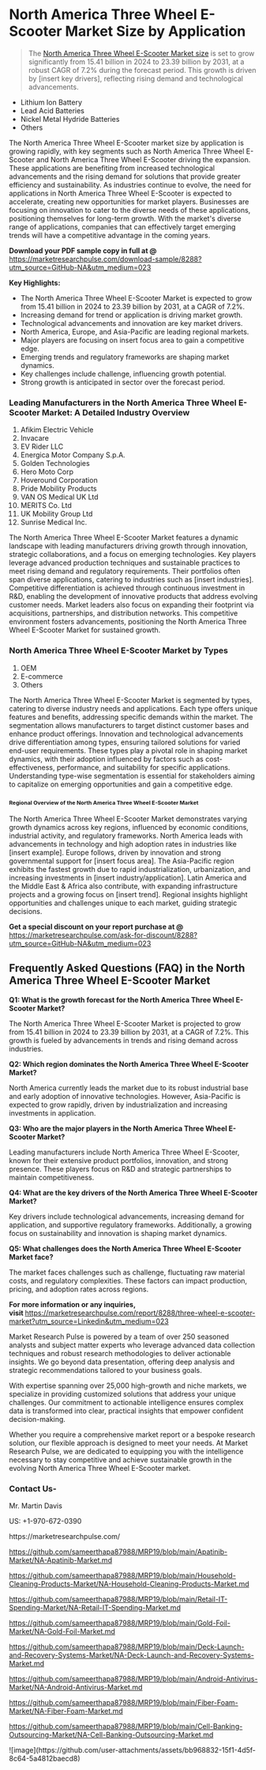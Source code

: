 <h1>North America Three Wheel E-Scooter Market&nbsp;Size by Application</h1><blockquote><p>The <a href="https://marketresearchpulse.com/download-sample/8288?utm_source=GitHub-NA&amp;utm_medium=023">North America Three Wheel E-Scooter Market size</a> is set to grow significantly from 15.41 billion in 2024 to 23.39 billion by 2031, at a robust CAGR of 7.2% during the forecast period. This growth is driven by [insert key drivers], reflecting rising demand and technological advancements.</p></blockquote><ul><li>Lithium Ion Battery<li> Lead Acid Batteries<li> Nickel Metal Hydride Batteries<li> Others</li></ul><p>The North America Three Wheel E-Scooter market size by application is growing rapidly, with key segments such as North America Three Wheel E-Scooter and North America Three Wheel E-Scooter driving the expansion. These applications are benefiting from increased technological advancements and the rising demand for solutions that provide greater efficiency and sustainability. As industries continue to evolve, the need for applications in North America Three Wheel E-Scooter is expected to accelerate, creating new opportunities for market players. Businesses are focusing on innovation to cater to the diverse needs of these applications, positioning themselves for long-term growth. With the market's diverse range of applications, companies that can effectively target emerging trends will have a competitive advantage in the coming years.</p><p><strong>Download your PDF sample copy in full at @ </strong><a href="https://marketresearchpulse.com/download-sample/8288?utm_source=GitHub-NA&amp;utm_medium=023">https://marketresearchpulse.com/download-sample/8288?utm_source=GitHub-NA&amp;utm_medium=023</a></p><p><strong>Key Highlights: </strong></p><ul><li>The North America Three Wheel E-Scooter Market is expected to grow from 15.41 billion in 2024 to 23.39 billion by 2031, at a CAGR of 7.2%.</li><li>Increasing demand for trend or application is driving market growth.</li><li>Technological advancements and innovation are key market drivers.</li><li>North America, Europe, and Asia-Pacific are leading regional markets.</li><li>Major players are focusing on insert focus area to gain a competitive edge.</li><li>Emerging trends and regulatory frameworks are shaping market dynamics.</li><li>Key challenges include challenge, influencing growth potential.</li><li>Strong growth is anticipated in sector over the forecast period.</li></ul><h3>Leading Manufacturers in the North America Three Wheel E-Scooter Market: A Detailed Industry Overview</h3><ol><li>Afikim Electric Vehicle</li><li>Invacare</li><li>EV Rider LLC</li><li>Energica Motor Company S.p.A.</li><li>Golden Technologies</li><li>Hero Moto Corp</li><li>Hoveround Corporation</li><li>Pride Mobility Products</li><li>VAN OS Medical UK Ltd</li><li>MERITS Co. Ltd</li><li>UK Mobility Group Ltd</li><li>Sunrise Medical Inc.</li></ol><div class="flex max-w-full flex-col flex-grow"><div class="min-h-8 text-message flex w-full flex-col items-end gap-2 whitespace-normal break-words [.text-message+&amp;]:mt-5" dir="auto" data-message-author-role="assistant" data-message-id="fd8432e4-4910-450d-b182-61b7bfb0a01f" data-message-model-slug="gpt-4o"><div class="flex w-full flex-col gap-1 empty:hidden first:pt-[3px]"><div class="markdown prose w-full break-words dark:prose-invert light"><p>The North America Three Wheel E-Scooter Market features a dynamic landscape with leading manufacturers driving growth through innovation, strategic collaborations, and a focus on emerging technologies. Key players leverage advanced production techniques and sustainable practices to meet rising demand and regulatory requirements. Their portfolios often span diverse applications, catering to industries such as [insert industries]. Competitive differentiation is achieved through continuous investment in R&amp;D, enabling the development of innovative products that address evolving customer needs. Market leaders also focus on expanding their footprint via acquisitions, partnerships, and distribution networks. This competitive environment fosters advancements, positioning the North America Three Wheel E-Scooter Market for sustained growth.</p></div></div></div></div><h3>North America Three Wheel E-Scooter Market by Types</h3><ol><li>OEM<li> E-commerce<li> Others</li></ol><div class="flex max-w-full flex-col flex-grow"><div class="min-h-8 text-message flex w-full flex-col items-end gap-2 whitespace-normal break-words [.text-message+&amp;]:mt-5" dir="auto" data-message-author-role="assistant" data-message-id="084470be-0bb7-4664-bddf-5156b4f41249" data-message-model-slug="gpt-4o-mini"><div class="flex w-full flex-col gap-1 empty:hidden first:pt-[3px]"><div class="markdown prose w-full break-words dark:prose-invert light"><p>The North America Three Wheel E-Scooter Market is segmented by types, catering to diverse industry needs and applications. Each type offers unique features and benefits, addressing specific demands within the market. The segmentation allows manufacturers to target distinct customer bases and enhance product offerings. Innovation and technological advancements drive differentiation among types, ensuring tailored solutions for varied end-user requirements. These types play a pivotal role in shaping market dynamics, with their adoption influenced by factors such as cost-effectiveness, performance, and suitability for specific applications. Understanding type-wise segmentation is essential for stakeholders aiming to capitalize on emerging opportunities and gain a competitive edge.</p></div></div></div></div><h3><span style="font-size: 11px;">Regional Overview of the North America Three Wheel E-Scooter Market</span></h3><div class="flex max-w-full flex-col flex-grow"><div class="min-h-8 text-message flex w-full flex-col items-end gap-2 whitespace-normal break-words [.text-message+&amp;]:mt-5" dir="auto" data-message-author-role="assistant" data-message-id="e9038762-ce64-4e30-91c9-9bd413514231" data-message-model-slug="gpt-4o-mini"><div class="flex w-full flex-col gap-1 empty:hidden first:pt-[3px]"><div class="markdown prose w-full break-words dark:prose-invert light"><p>The North America Three Wheel E-Scooter Market demonstrates varying growth dynamics across key regions, influenced by economic conditions, industrial activity, and regulatory frameworks. North America leads with advancements in technology and high adoption rates in industries like [insert example]. Europe follows, driven by innovation and strong governmental support for [insert focus area]. The Asia-Pacific region exhibits the fastest growth due to rapid industrialization, urbanization, and increasing investments in [insert industry/application]. Latin America and the Middle East &amp; Africa also contribute, with expanding infrastructure projects and a growing focus on [insert trend]. Regional insights highlight opportunities and challenges unique to each market, guiding strategic decisions.</p></div></div></div></div><p><strong>Get a special discount on your report purchase at @ </strong><a href="https://marketresearchpulse.com/ask-for-discount/8288?utm_source=GitHub-NA&amp;utm_medium=023">https://marketresearchpulse.com/ask-for-discount/8288?utm_source=GitHub-NA&amp;utm_medium=023</a></p><h2>Frequently Asked Questions (FAQ) in the North America Three Wheel E-Scooter Market</h2><p><strong>Q1: What is the growth forecast for the North America Three Wheel E-Scooter Market?</strong></p><p>The North America Three Wheel E-Scooter Market is projected to grow from 15.41 billion in 2024 to 23.39 billion by 2031, at a CAGR of 7.2%. This growth is fueled by advancements in trends and rising demand across industries.</p><p><strong>Q2: Which region dominates the North America Three Wheel E-Scooter Market?</strong></p><p>North America currently leads the market due to its robust industrial base and early adoption of innovative technologies. However, Asia-Pacific is expected to grow rapidly, driven by industrialization and increasing investments in application.</p><p><strong>Q3: Who are the major players in the North America Three Wheel E-Scooter Market?</strong></p><p>Leading manufacturers include North America Three Wheel E-Scooter, known for their extensive product portfolios, innovation, and strong presence. These players focus on R&amp;D and strategic partnerships to maintain competitiveness.</p><p><strong>Q4: What are the key drivers of the North America Three Wheel E-Scooter Market?</strong></p><p>Key drivers include technological advancements, increasing demand for application, and supportive regulatory frameworks. Additionally, a growing focus on sustainability and innovation is shaping market dynamics.</p><p><strong>Q5: What challenges does the North America Three Wheel E-Scooter Market face?</strong></p><p>The market faces challenges such as challenge, fluctuating raw material costs, and regulatory complexities. These factors can impact production, pricing, and adoption rates across regions.</p><p><strong>For more information or any inquiries, visit&nbsp;</strong><a href="https://marketresearchpulse.com/report/8288/three-wheel-e-scooter-market?utm_source=Linkedin&utm_medium=023">https://marketresearchpulse.com/report/8288/three-wheel-e-scooter-market?utm_source=Linkedin&utm_medium=023</a></p><p>Market Research Pulse is powered by a team of over 250 seasoned analysts and subject matter experts who leverage advanced data collection techniques and robust research methodologies to deliver actionable insights. We go beyond data presentation, offering deep analysis and strategic recommendations tailored to your business goals.</p><p>With expertise spanning over 25,000 high-growth and niche markets, we specialize in providing customized solutions that address your unique challenges. Our commitment to actionable intelligence ensures complex data is transformed into clear, practical insights that empower confident decision-making.</p><p>Whether you require a comprehensive market report or a bespoke research solution, our flexible approach is designed to meet your needs. At Market Research Pulse, we are dedicated to equipping you with the intelligence necessary to stay competitive and achieve sustainable growth in the evolving North America Three Wheel E-Scooter market.</p><h3><strong>Contact Us-</strong></h3><p>Mr. Martin Davis</p><p>US: +1-970-672-0390</p><p>https://marketresearchpulse.com/</p><p><a href="https://github.com/sameerthapa87988/MRP19/blob/main/Apatinib-Market/NA-Apatinib-Market.md">https://github.com/sameerthapa87988/MRP19/blob/main/Apatinib-Market/NA-Apatinib-Market.md</a></p><p><a href="https://github.com/sameerthapa87988/MRP19/blob/main/Household-Cleaning-Products-Market/NA-Household-Cleaning-Products-Market.md">https://github.com/sameerthapa87988/MRP19/blob/main/Household-Cleaning-Products-Market/NA-Household-Cleaning-Products-Market.md</a></p><p><a href="https://github.com/sameerthapa87988/MRP19/blob/main/Retail-IT-Spending-Market/NA-Retail-IT-Spending-Market.md">https://github.com/sameerthapa87988/MRP19/blob/main/Retail-IT-Spending-Market/NA-Retail-IT-Spending-Market.md</a></p><p><a href="https://github.com/sameerthapa87988/MRP19/blob/main/Gold-Foil-Market/NA-Gold-Foil-Market.md">https://github.com/sameerthapa87988/MRP19/blob/main/Gold-Foil-Market/NA-Gold-Foil-Market.md</a></p><p><a href="https://github.com/sameerthapa87988/MRP19/blob/main/Deck-Launch-and-Recovery-Systems-Market/NA-Deck-Launch-and-Recovery-Systems-Market.md">https://github.com/sameerthapa87988/MRP19/blob/main/Deck-Launch-and-Recovery-Systems-Market/NA-Deck-Launch-and-Recovery-Systems-Market.md</a></p><p><a href="https://github.com/sameerthapa87988/MRP19/blob/main/Android-Antivirus-Market/NA-Android-Antivirus-Market.md">https://github.com/sameerthapa87988/MRP19/blob/main/Android-Antivirus-Market/NA-Android-Antivirus-Market.md</a></p><p><a href="https://github.com/sameerthapa87988/MRP19/blob/main/Fiber-Foam-Market/NA-Fiber-Foam-Market.md">https://github.com/sameerthapa87988/MRP19/blob/main/Fiber-Foam-Market/NA-Fiber-Foam-Market.md</a></p><p><a href="https://github.com/sameerthapa87988/MRP19/blob/main/Cell-Banking-Outsourcing-Market/NA-Cell-Banking-Outsourcing-Market.md">https://github.com/sameerthapa87988/MRP19/blob/main/Cell-Banking-Outsourcing-Market/NA-Cell-Banking-Outsourcing-Market.md</a></p>
![image](https://github.com/user-attachments/assets/bb968832-15f1-4d5f-8c64-5a4812baecd8)
